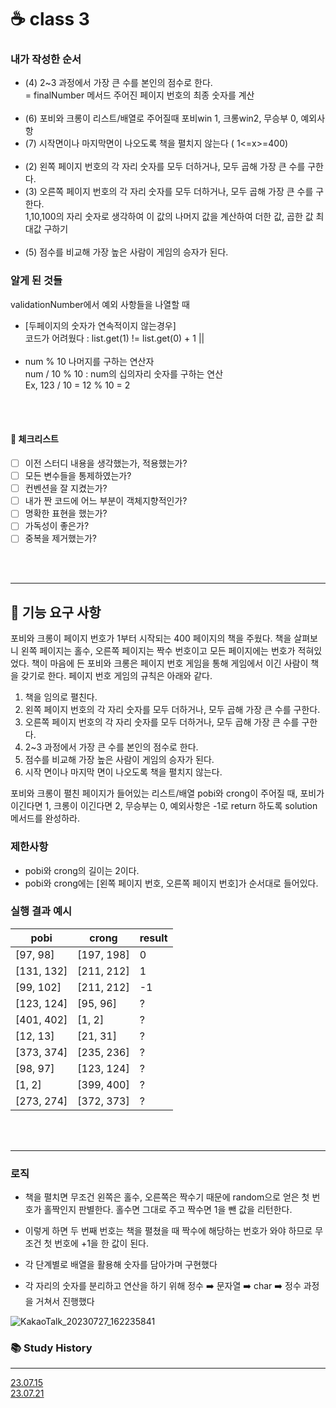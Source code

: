 # ☕ class 3

### 내가 작성한 순서 

- (4) 2~3 과정에서 가장 큰 수를 본인의 점수로 한다. <br>
    = finalNumber 메서드 주어진 페이지 번호의 최종 숫자를 계산 <br><br>
- (6) 포비와 크롱이 리스트/배열로 주어질때 포비win 1, 크롱win2, 무승부 0, 예외사항
- (7) 시작면이나 마지막면이 나오도록 책을 펼치지 않는다 ( 1<=x>=400)
<br><br>
- (2) 왼쪽 페이지 번호의 각 자리 숫자를 모두 더하거나, 모두 곱해 가장 큰 수를 구한다.
- (3) 오른쪽 페이지 번호의 각 자리 숫자를 모두 더하거나, 모두 곱해 가장 큰 수를 구한다.
<br> 1,10,100의 자리 숫자로 생각하여 이 값의 나머지 값을 계산하여 더한 값, 곱한 값 최대값 구하기
  <br><br>
- (5) 점수를 비교해 가장 높은 사람이 게임의 승자가 된다.

### 알게 된 것들
validationNumber에서 예외 사항들을 나열할 때
- [두페이지의 숫자가 연속적이지 않는경우] 
<br>코드가 어려웠다 : list.get(1) != list.get(0) + 1 ||
<br><br>
- num % 10 나머지를 구하는 연산자 <br>
num / 10 % 10 : num의 십의자리 숫자를 구하는 연산<br>
Ex, 123 / 10 = 12 % 10 = 2

<br>
<br>

#### 🤔 체크리스트
- [ ] 이전 스터디 내용을 생각했는가, 적용했는가?
- [ ] 모든 변수들을 통제하였는가?
- [ ] 컨벤션을 잘 지켰는가?
- [ ] 내가 짠 코드에 어느 부분이 객체지향적인가?
- [ ] 명확한 표현을 했는가?
- [ ] 가독성이 좋은가?
- [ ] 중복을 제거했는가?

<br>
<br>

---

## 🚀 기능 요구 사항

포비와 크롱이 페이지 번호가 1부터 시작되는 400 페이지의 책을 주웠다. 책을 살펴보니 왼쪽 페이지는 홀수, 오른쪽 페이지는 짝수 번호이고 모든 페이지에는 번호가 적혀있었다. 책이 마음에 든 포비와 크롱은 페이지
번호 게임을 통해 게임에서 이긴 사람이 책을 갖기로 한다. 페이지 번호 게임의 규칙은 아래와 같다.

1. 책을 임의로 펼친다.
2. 왼쪽 페이지 번호의 각 자리 숫자를 모두 더하거나, 모두 곱해 가장 큰 수를 구한다.
3. 오른쪽 페이지 번호의 각 자리 숫자를 모두 더하거나, 모두 곱해 가장 큰 수를 구한다.
4. 2~3 과정에서 가장 큰 수를 본인의 점수로 한다.
5. 점수를 비교해 가장 높은 사람이 게임의 승자가 된다.
6. 시작 면이나 마지막 면이 나오도록 책을 펼치지 않는다.

포비와 크롱이 펼친 페이지가 들어있는 리스트/배열 pobi와 crong이 주어질 때, 포비가 이긴다면 1, 크롱이 이긴다면 2, 무승부는 0, 예외사항은 -1로 return 하도록 solution 메서드를 완성하라.

### 제한사항

- pobi와 crong의 길이는 2이다.
- pobi와 crong에는 [왼쪽 페이지 번호, 오른쪽 페이지 번호]가 순서대로 들어있다.

### 실행 결과 예시

| pobi       | crong      | result |
|------------|------------|--------|
| [97, 98]   | [197, 198] | 0      |
| [131, 132] | [211, 212] | 1      |
| [99, 102]  | [211, 212] | -1     |
| [123, 124] | [95, 96]   | ?      |
| [401, 402] | [1, 2]     | ?      |
| [12, 13]   | [21, 31]   | ?      |
| [373, 374] | [235, 236] | ?      |
| [98, 97]   | [123, 124] | ?      |
| [1, 2]     | [399, 400] | ?      |
| [273, 274] | [372, 373] | ?      |

<br>
<br>

---

### 로직

- 책을 펼치면 무조건 왼쪽은 홀수, 오른쪽은 짝수기 때문에 random으로 얻은 첫 번호가 홀짝인지 판별한다. 홀수면 그대로 주고 짝수면 1을 뺀 값을 리턴한다.
- 이렇게 하면 두 번째 번호는 책을 펼쳤을 때 짝수에 해당하는 번호가 와야 하므로 무조건 첫 번호에 +1을 한 값이 된다.

- 각 단계별로 배열을 활용해 숫자를 담아가며 구현했다

- 각 자리의 숫자를 분리하고 연산을 하기 위해 정수 ➡️ 문자열 ➡️ char ➡️ 정수 과정을 거쳐서 진행했다

![KakaoTalk_20230727_162235841](https://github.com/JeFeel/JeFeel/assets/126743267/fb3c0289-9589-4081-a5e6-bedbcd9e2c5c)



### 📚 Study History

---

[23.07.15](https://github.com/JavaDocument/Class1/blob/main/docs/230715.md)
<br>
[23.07.21](https://github.com/JavaDocument/Class1/blob/main/docs/230721.md)
